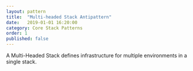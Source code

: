 ```yaml
---
layout: pattern
title:  "Multi-headed Stack Antipattern"
date:   2019-01-01 16:20:00
category: Core Stack Patterns
order: 1
published: false
---
```


A Multi-Headed Stack defines infrastructure for multiple environments in a single stack.

